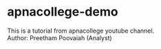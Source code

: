 # apnacollege-demo
This is a tutorial from apnacollege youtube channel.
<br>
Author: Preetham Poovaiah (Analyst)
